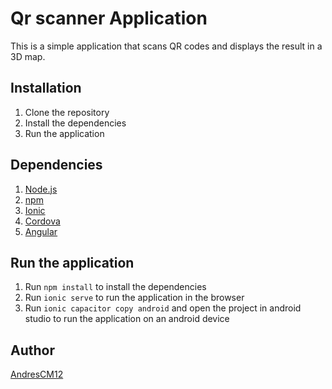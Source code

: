 # Qr scanner Application
This is a simple application that scans QR codes and displays the result in a 3D map.

## Installation
1. Clone the repository
2. Install the dependencies
3. Run the application

## Dependencies
1. [Node.js](https://nodejs.org/en/)
2. [npm](https://www.npmjs.com/)
3. [Ionic](https://ionicframework.com/)
4. [Cordova](https://cordova.apache.org/)
5. [Angular](https://angular.io/)

## Run the application
1. Run `npm install` to install the dependencies
2. Run `ionic serve` to run the application in the browser
3. Run `ionic capacitor copy android` and open the project in android studio to run the application on an android device

## Author
[AndresCM12](https://github.com/AndresCM12)
